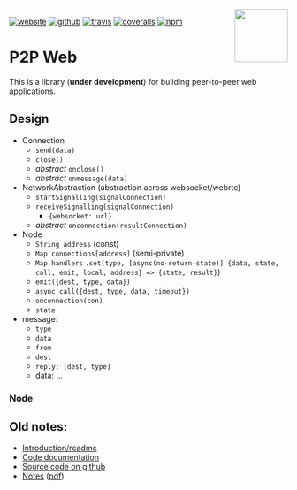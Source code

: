 <img src=https://p2pweb.solsort.com/icon.png width=96 height=96 align=right>

[![website](https://img.shields.io/badge/website-p2pweb.solsort.com-blue.svg)](https://p2pweb.solsort.com/)
[![github](https://img.shields.io/badge/github-solsort/p2pweb-blue.svg)](https://github.com/solsort/p2pweb)
[![travis](https://img.shields.io/travis/solsort/p2pweb.svg)](https://travis-ci.org/solsort/p2pweb)
[![coveralls](https://img.shields.io/coveralls/solsort/p2pweb.svg)](https://coveralls.io/r/solsort/p2pweb?branch=master)
[![npm](https://img.shields.io/npm/v/p2pweb.svg)](https://www.npmjs.com/package/p2pweb)

# P2P Web

This is a library (**under development**) for building peer-to-peer web applications.

## Design

- Connection
    - `send(data)`
    - `close()`
    - *abstract* `onclose()`
    - *abstract* `onmessage(data)`
- NetworkAbstraction (abstraction across websocket/webrtc)
    - `startSignalling(signalConnection)`
    - `receiveSignalling(signalConnection)`
        - `{websocket: url}`
    - *abstract* `onconnection(resultConnection)`
- Node
    - `String address` (const)
    - `Map connections[address]` (semi-private)
    - `Map handlers` `.set(type, [async(no-return-state)] {data, state, call, emit, local, address} => {state, result}`)
    - `emit({dest, type, data})`
    - `async call({dest, type, data, timeout})`
    - `onconnection(con)`
    - `state`
- message:
    - `type`
    - `data`
    - `from`
    - `dest`
    - `reply: [dest, type]`
    - data: ...


### Node




## Old notes:

- [Introduction/readme](https://p2pweb.solsort.com)
- [Code documentation](https://p2pweb.solsort.com/jsdoc)
- [Source code on github](https://github.com/solsort/p2pweb)
- [Notes](https://p2pweb.solsort.com/notes) ([pdf](https://p2pweb.solsort.com/notes.pdf))
